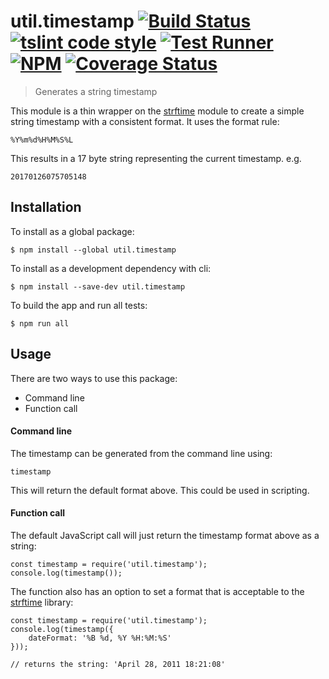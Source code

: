 # util.timestamp [![Build Status](https://travis-ci.org/jmquigley/util.timestamp.svg?branch=master)](https://travis-ci.org/jmquigley/util.timestamp) [![tslint code style](https://img.shields.io/badge/code_style-TSlint-5ed9c7.svg)](https://palantir.github.io/tslint/) [![Test Runner](https://img.shields.io/badge/testing-ava-blue.svg)](https://github.com/avajs/ava) [![NPM](https://img.shields.io/npm/v/util.timestamp.svg)](https://www.npmjs.com/package/util.timestamp) [![Coverage Status](https://coveralls.io/repos/github/jmquigley/util.timestamp/badge.svg?branch=master)](https://coveralls.io/github/jmquigley/util.timestamp?branch=master)

> Generates a string timestamp

This module is a thin wrapper on the [strftime](https://github.com/samsonjs/strftime) module to create a simple string timestamp with a consistent format.  It uses the format rule:

    %Y%m%d%H%M%S%L

This results in a 17 byte string representing the current timestamp.  e.g.

    20170126075705148

## Installation

To install as a global package:
```
$ npm install --global util.timestamp
```

To install as a development dependency with cli:
```
$ npm install --save-dev util.timestamp
```

To build the app and run all tests:
```
$ npm run all
```


## Usage

There are two ways to use this package:

- Command line
- Function call

#### Command line

The timestamp can be generated from the command line using:

    timestamp

This will return the default format above.  This could be used in scripting.

#### Function call

The default JavaScript call will just return the timestamp format above as a string:

    const timestamp = require('util.timestamp');
    console.log(timestamp());

The function also has an option to set a format that is acceptable to the [strftime](https://github.com/samsonjs/strftime) library:

    const timestamp = require('util.timestamp');
    console.log(timestamp({
        dateFormat: '%B %d, %Y %H:%M:%S'
    }));

    // returns the string: 'April 28, 2011 18:21:08'
